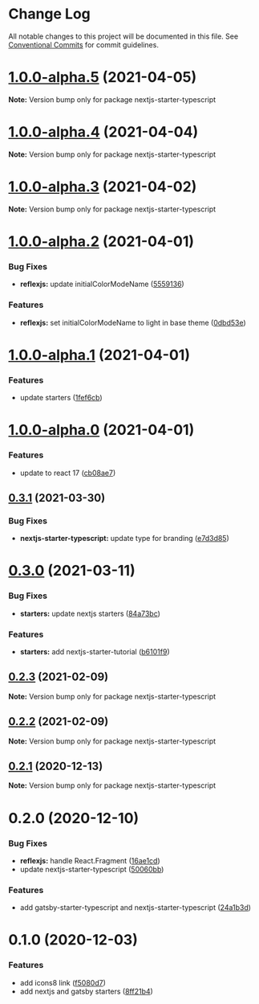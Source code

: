 # Change Log

All notable changes to this project will be documented in this file.
See [Conventional Commits](https://conventionalcommits.org) for commit guidelines.

# [1.0.0-alpha.5](https://github.com/reflexjs/reflexjs/compare/nextjs-starter-typescript@1.0.0-alpha.4...nextjs-starter-typescript@1.0.0-alpha.5) (2021-04-05)

**Note:** Version bump only for package nextjs-starter-typescript





# [1.0.0-alpha.4](https://github.com/reflexjs/reflexjs/compare/nextjs-starter-typescript@1.0.0-alpha.3...nextjs-starter-typescript@1.0.0-alpha.4) (2021-04-04)

**Note:** Version bump only for package nextjs-starter-typescript





# [1.0.0-alpha.3](https://github.com/reflexjs/reflexjs/compare/nextjs-starter-typescript@1.0.0-alpha.2...nextjs-starter-typescript@1.0.0-alpha.3) (2021-04-02)

**Note:** Version bump only for package nextjs-starter-typescript





# [1.0.0-alpha.2](https://github.com/reflexjs/reflexjs/compare/nextjs-starter-typescript@1.0.0-alpha.1...nextjs-starter-typescript@1.0.0-alpha.2) (2021-04-01)


### Bug Fixes

* **reflexjs:** update initialColorModeName ([5559136](https://github.com/reflexjs/reflexjs/commit/55591365b37996dbb862a1d2a6a87241e628765d))


### Features

* **reflexjs:** set initialColorModeName to light in base theme ([0dbd53e](https://github.com/reflexjs/reflexjs/commit/0dbd53e790194dba9b36235aa262e6f386ac9d0d))





# [1.0.0-alpha.1](https://github.com/reflexjs/reflexjs/compare/nextjs-starter-typescript@1.0.0-alpha.0...nextjs-starter-typescript@1.0.0-alpha.1) (2021-04-01)


### Features

* update starters ([1fef6cb](https://github.com/reflexjs/reflexjs/commit/1fef6cb77440ca01cadef5e9b881ed46a0abac53))





# [1.0.0-alpha.0](https://github.com/reflexjs/reflexjs/compare/nextjs-starter-typescript@0.3.1...nextjs-starter-typescript@1.0.0-alpha.0) (2021-04-01)


### Features

* update to react 17 ([cb08ae7](https://github.com/reflexjs/reflexjs/commit/cb08ae73f19d70ce8c90b86139fb9dc6e01cf812))





## [0.3.1](https://github.com/reflexjs/reflexjs/compare/nextjs-starter-typescript@0.3.0...nextjs-starter-typescript@0.3.1) (2021-03-30)


### Bug Fixes

* **nextjs-starter-typescript:** update type for branding ([e7d3d85](https://github.com/reflexjs/reflexjs/commit/e7d3d8515cb450c31b9a03fc49952adc72c9423f))





# [0.3.0](https://github.com/reflexjs/reflexjs/compare/nextjs-starter-typescript@0.2.3...nextjs-starter-typescript@0.3.0) (2021-03-11)


### Bug Fixes

* **starters:** update nextjs starters ([84a73bc](https://github.com/reflexjs/reflexjs/commit/84a73bc32f6d83d7edb793fc5af21fb0e4ff9fde))


### Features

* **starters:** add nextjs-starter-tutorial ([b6101f9](https://github.com/reflexjs/reflexjs/commit/b6101f9d0425f1dc328a5000c351efa553b23b31))





## [0.2.3](https://github.com/reflexjs/reflexjs/compare/nextjs-starter-typescript@0.2.2...nextjs-starter-typescript@0.2.3) (2021-02-09)

**Note:** Version bump only for package nextjs-starter-typescript





## [0.2.2](https://github.com/reflexjs/reflexjs/compare/nextjs-starter-typescript@0.2.1...nextjs-starter-typescript@0.2.2) (2021-02-09)

**Note:** Version bump only for package nextjs-starter-typescript





## [0.2.1](https://github.com/reflexjs/reflexjs/compare/nextjs-starter-typescript@0.2.0...nextjs-starter-typescript@0.2.1) (2020-12-13)

**Note:** Version bump only for package nextjs-starter-typescript





# 0.2.0 (2020-12-10)


### Bug Fixes

* **reflexjs:** handle React.Fragment ([16ae1cd](https://github.com/reflexjs/reflexjs/commit/16ae1cdee53df54b1b6bb929186530d6d8768391))
* update nextjs-starter-typescript ([50060bb](https://github.com/reflexjs/reflexjs/commit/50060bb9ef44d05eab002f97e2ceeb5b1e7aea78))


### Features

* add gatsby-starter-typescript and nextjs-starter-typescript ([24a1b3d](https://github.com/reflexjs/reflexjs/commit/24a1b3df0945968f3a313729e566bf19288bb826))





# 0.1.0 (2020-12-03)


### Features

* add icons8 link ([f5080d7](https://github.com/reflexjs/reflex/commit/f5080d7613732646eb29f7a4502e8c7f2dce9600))
* add nextjs and gatsby starters ([8ff21b4](https://github.com/reflexjs/reflex/commit/8ff21b4ed62edcc69b4c9fb4b4884ee5155527b8))
